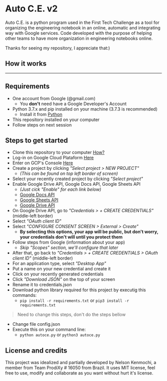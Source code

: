 # Auto C.E. v2

Auto C.E. is a python program used in the First Tech Challenge as a tool for organizing the engineering notebook in an online, automatic and integrating way with Google services. Code developed with the purpose of helping other teams to have more organization in engineering notebooks online.

Thanks for seeing my repository, I appreciate that:)

## How it works

- - -

## Requirements

- One account from Google (@gmail.com)
    - You **don't** need have a Google Developer's Account
- Python 3.7.x and pip installed on your machine (3.7.3 is recommended)
    - Install it from [Python](python.org)
- This repository installed on your computer
- Follow steps on next session

## Steps to get started

- Clone this repository to your computer [How?](https://docs.github.com/en/github/creating-cloning-and-archiving-repositories/cloning-a-repository)
- Log-in on Google Cloud Plataform [Here](https://cloud.google.com/?hl=en)
- Enter on GCP's Console [Here](https://console.cloud.google.com/)
- Create a project by clicking _"Select project > NEW PROJECT"_
    - _(This can be found on top left border of screen)_
- Select your recently created project by clicking _"Select project"_
- Enable Google Drive API, Google Docs API, Google Sheets API
    - _(Just cick "Enable" for each link below)_
    - [Google Docs API](https://console.cloud.google.com/marketplace/product/google/docs.googleapis.com)
    - [Google Sheets API](https://console.cloud.google.com/marketplace/product/google/sheets.googleapis.com)
    - [Google Drive API](https://console.cloud.google.com/marketplace/product/google/drive.googleapis.com)
- On Google Drive API, go to _"Credentials > + CREATE CREDENTIALS"_ (middle-left border)
- Select _"OAuth client ID"_
- Select _"CONFIGURE CONSENT SCREEN > External > Create"_
    - **By selecting this options, your app will be public, but don't worry, your credentials don't will until you protect them**
- Follow steps from Google (information about your app)
    - _Skip "Scopes" section, we'll configure that later_
- After that, go back to _"Credentials > + CREATE CREDENTIALS > OAuth client ID"_ (middle-left border)
- For an application type, select _"Desktop App"_
- Put a name on your new credential and create it
- Click on your recently generated credentials
- Click _"Download JSON"_ on the top of your screen
- Rename it to credentials.json
- Download python library required for this project by executig this commands:
    - `pip install -r requirements.txt` or `pip3 install -r requirements.txt`
> Need to change this steps, don't do the steps bellow
- Change file config.json
- Execute this on your command line:
    - `python autoce.py` or `python3 autoce.py`

## License and credits

This project was idealized and partially developed by Nelson Kenmochi, a member from Team ProdiXy # 16050 from Brazil. It uses MIT license, feel free to use, modify and collaborate as you want without hurt it's license.